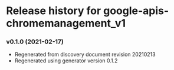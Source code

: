 # Release history for google-apis-chromemanagement_v1

### v0.1.0 (2021-02-17)

* Regenerated from discovery document revision 20210213
* Regenerated using generator version 0.1.2

